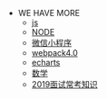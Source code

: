 - WE HAVE MORE
    - <a href="/mybook/js">js</a>
    - <a href="./">NODE</a>
    - <a href="/mybook/微信小程序">微信小程序</a>
    - <a href="/mybook/webpack">webpack4.0</a>
    - <a href="/mybook/echarts">echarts</a>
    - <a href="/mybook/数学">数学</a>
    - <a href="/mybook/2019面试常考知识">2019面试常考知识</a>
